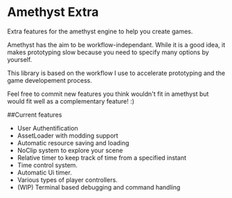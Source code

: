 # Amethyst Extra
Extra features for the amethyst engine to help you create games.

Amethyst has the aim to be workflow-independant. While it is a good idea, it makes prototyping slow because you need to specify many options by yourself.

This library is based on the workflow I use to accelerate prototyping and the game developement process.

Feel free to commit new features you think wouldn't fit in amethyst but would fit well as a complementary feature! :)

##Current features

* User Authentification
* AssetLoader with modding support
* Automatic resource saving and loading
* NoClip system to explore your scene
* Relative timer to keep track of time from a specified instant
* Time control system.
* Automatic Ui timer.
* Various types of player controllers.
* (WIP) Terminal based debugging and command handling


